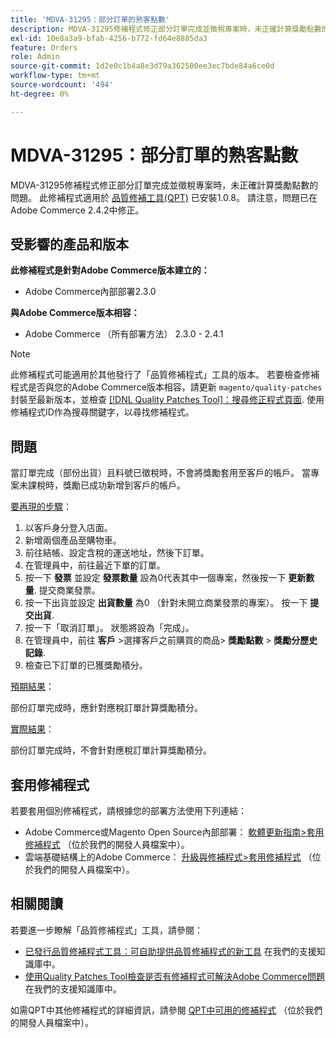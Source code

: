 ```yaml
---
title: 'MDVA-31295：部分訂單的熟客點數'
description: MDVA-31295修補程式修正部分訂單完成並徵稅專案時，未正確計算獎勵點數的問題。 安裝[Quality Patches Tool (QPT)](/help/announcements/adobe-commerce-announcements/magento-quality-patches-released-new-tool-to-self-serve-quality-patches.md) 1.0.8時，即可使用此修補程式。 請注意，問題已在Adobe Commerce 2.4.2中修正。
exl-id: 10e8a3a9-bfab-4256-b772-fd64e8885da3
feature: Orders
role: Admin
source-git-commit: 1d2e0c1b4a8e3d79a362500ee3ec7bde84a6ce0d
workflow-type: tm+mt
source-wordcount: '494'
ht-degree: 0%

---
```


# MDVA-31295：部分訂單的熟客點數

MDVA-31295修補程式修正部分訂單完成並徵稅專案時，未正確計算獎勵點數的問題。 此修補程式適用於 [品質修補工具(QPT)](/help/announcements/adobe-commerce-announcements/magento-quality-patches-released-new-tool-to-self-serve-quality-patches.md) 已安裝1.0.8。 請注意，問題已在Adobe Commerce 2.4.2中修正。

## 受影響的產品和版本

**此修補程式是針對Adobe Commerce版本建立的：**

* Adobe Commerce內部部署2.3.0

**與Adobe Commerce版本相容：**

* Adobe Commerce （所有部署方法） 2.3.0 - 2.4.1

>[!NOTE]
>
>此修補程式可能適用於其他發行了「品質修補程式」工具的版本。 若要檢查修補程式是否與您的Adobe Commerce版本相容，請更新 `magento/quality-patches` 封裝至最新版本，並檢查 [[!DNL Quality Patches Tool]：搜尋修正程式頁面](https://devdocs.magento.com/quality-patches/tool.html#patch-grid). 使用修補程式ID作為搜尋關鍵字，以尋找修補程式。

## 問題

當訂單完成（部份出貨）且料號已徵稅時，不會將獎勵套用至客戶的帳戶。 當專案未課稅時，獎勵已成功新增到客戶的帳戶。

<u>要再現的步驟</u>：

1. 以客戶身分登入店面。
1. 新增兩個產品至購物車。
1. 前往結帳、設定含稅的運送地址，然後下訂單。
1. 在管理員中，前往最近下單的訂單。
1. 按一下 **發票** 並設定 **發票數量** 設為0代表其中一個專案，然後按一下 **更新數量**. 提交商業發票。
1. 按一下出貨並設定 **出貨數量** 為0 （針對未開立商業發票的專案）。 按一下 **提交出貨**.
1. 按一下「取消訂單」。 狀態將設為「完成」。
1. 在管理員中，前往 **客戶** >選擇客戶之前購買的商品> **獎勵點數** > **獎勵分歷史記錄**.
1. 檢查已下訂單的已獲獎勵積分。

<u>預期結果</u>：

部份訂單完成時，應針對應稅訂單計算獎勵積分。

<u>實際結果</u>：

部份訂單完成時，不會針對應稅訂單計算獎勵積分。

## 套用修補程式

若要套用個別修補程式，請根據您的部署方法使用下列連結：

* Adobe Commerce或Magento Open Source內部部署： [軟體更新指南>套用修補程式](https://devdocs.magento.com/guides/v2.4/comp-mgr/patching/mqp.html) （位於我們的開發人員檔案中）。
* 雲端基礎結構上的Adobe Commerce： [升級與修補程式>套用修補程式](https://devdocs.magento.com/cloud/project/project-patch.html) （位於我們的開發人員檔案中）。

## 相關閱讀

若要進一步瞭解「品質修補程式」工具，請參閱：

* [已發行品質修補程式工具：可自助提供品質修補程式的新工具](/help/announcements/adobe-commerce-announcements/magento-quality-patches-released-new-tool-to-self-serve-quality-patches.md) 在我們的支援知識庫中。
* [使用Quality Patches Tool檢查是否有修補程式可解決Adobe Commerce問題](/help/support-tools/patches-available-in-qpt-tool/check-patch-for-magento-issue-with-magento-quality-patches.md) 在我們的支援知識庫中。

如需QPT中其他修補程式的詳細資訊，請參閱 [QPT中可用的修補程式](https://devdocs.magento.com/quality-patches/tool.html#patch-grid) （位於我們的開發人員檔案中）。
